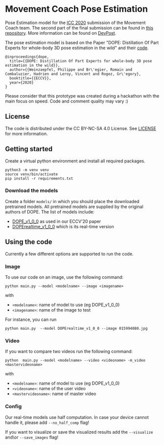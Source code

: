 # Movement Coach Pose Estimation

Pose Estimation model for the [ICC 2020](https://www.createchallenge.org/) submission of the Movement Coach team. The second part of the final submission can be found in [this repository](https://github.com/brunovollmer/icc_dope_server). More information can be found on [DevPost](https://devpost.com/software/movement-coach).

The pose estimation model is based on the Paper "DOPE: Distillation Of Part Experts for whole-body 3D pose estimation in the wild" and their [code](https://github.com/naver/dope).

```
@inproceedings{dope,
  title={{DOPE: Distillation Of Part Experts for whole-body 3D pose estimation in the wild}},
  author={{Weinzaepfel, Philippe and Br\'egier, Romain and Combaluzier, Hadrien and Leroy, Vincent and Rogez, Gr\'egory},
  booktitle={{ECCV}},
  year={2020}
}
```

Please consider that this prototype was created during a hackathon with the main focus on speed. Code and comment quality may vary :)

## License

The code is distributed under the CC BY-NC-SA 4.0 License. See [LICENSE](LICENSE) for more information.


## Getting started

Create a virtual python environment and install all required packages.
```
python3 -m venv venv
source venv/bin/activate
pip install -r requirements.txt
```

### Download the models

Create a folder `models/` in which you should place the downloaded pretrained models. All pretrained models are supplied by the original authors of DOPE.
The list of models include:
* [DOPE_v1_0_0](http://download.europe.naverlabs.com/ComputerVision/DOPE_models/DOPE_v1_0_0.pth.tgz) as used in our ECCV'20 paper
* [DOPErealtime_v1_0_0](http://download.europe.naverlabs.com/ComputerVision/DOPE_models/DOPErealtime_v1_0_0.pth.tgz) which is its real-time version

## Using the code

Currently a few different options are supported to run the code. 

### Image
To use our code on an image, use the following command:

```
python main.py --model <modelname> --image <imagename>
```

with
* `<modelname>`: name of model to use (eg DOPE_v1_0_0)
* `<imagename>`: name of the image to test

For instance, you can run
```
python main.py  --model DOPErealtime_v1_0_0 --image 015994080.jpg
```

### Video
If you want to compare two videos run the following command:

```
python  main.py --model <modelname> --video <videoname> -m_video <mastervideoname>
```
with
* `<modelname>`: name of model to use (eg DOPE_v1_0_0)
* `<videoname>`: name of the user video
* `<mastervideoname>`: name of master video

### Config

Our real-time models use half computation. In case your device cannot handle it, please add `--no_half_comp` flag!

If you want to visualize or save the visualized results add the `--visualize` and\or `--save_images` flag!


